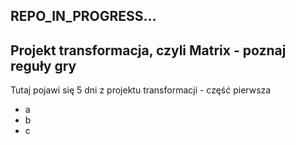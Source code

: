 ## REPO_IN_PROGRESS...

## Projekt transformacja, czyli Matrix - poznaj reguły gry

Tutaj pojawi się 5 dni z projektu transformacji - część pierwsza
- a
- b
- c
